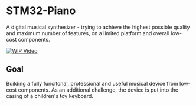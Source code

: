 # STM32-Piano

A digital musical synthesizer - trying to achieve the highest possible quality and maximum number of features, on a limited platform and overall low-cost components.

[![WIP Video](https://img.youtube.com/vi/yOT0xnAWw4Y/0.jpg)](https://www.youtube.com/watch?v=yOT0xnAWw4Y)

## Goal

Building a fully funcitonal, professional and useful musical device from low-cost components. As an additional challenge, the device is put into the casing of a children's toy keyboard.
